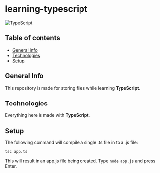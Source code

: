 # learning-typescript

![TypeScript](https://img.shields.io/badge/TypeScript-4.0.5-blue)

## Table of contents
* [General info](#general-info)
* [Technologies](#technologies)
* [Setup](#setup)

## General Info

This repository is made for storing files while learning **TypeScript**.

## Technologies

Everything here is made with **TypeScript**.

## Setup

The following command will compile a single .ts file in to a .js file:

```
tsc app.ts
```

This will result in an app.js file being created. Type `node app.js` and press Enter.
